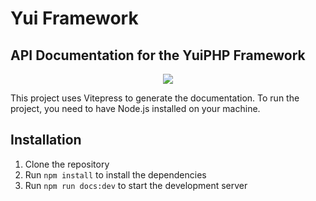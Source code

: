 # Yui Framework

## API Documentation for the YuiPHP Framework

<p align="center"><img src="https://lh3.googleusercontent.com/d/1PxkJ-uj-MPTr78S22g9bXwxXr41hN0lG=w1000"></p>

This project uses Vitepress to generate the documentation. To run the project, you need to have Node.js installed on your machine.

## Installation

1. Clone the repository
2. Run `npm install` to install the dependencies
3. Run `npm run docs:dev` to start the development server
